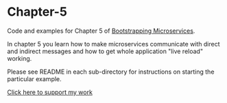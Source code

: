 # Chapter-5

Code and examples for Chapter 5 of [Bootstrapping Microservices](https://www.bootstrapping-microservices.com).

In chapter 5 you learn how to make microservices communicate with direct and indirect messages and how to get whole application "live reload" working.

Please see README in each sub-directory for instructions on starting the particular example.

[Click here to support my work](https://www.codecapers.com.au/about#support-my-work)
